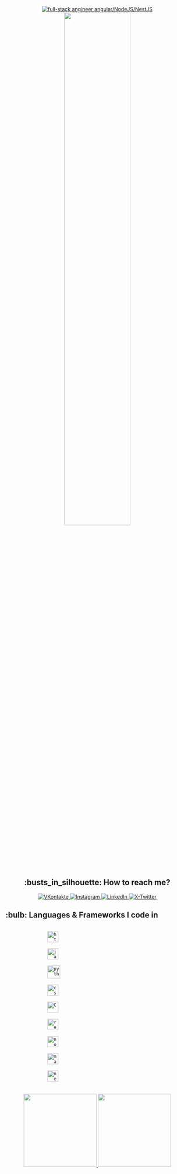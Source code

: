 <div id="header" align="center">
    <div id="top">
        <div align="center">
            <a href="https://git.io/typing-svg">
                <img src="https://readme-typing-svg.demolab.com?font=Roboto+Slab&color=%237E3ACE&size=30&center=true&vCenter=true&width=650&lines=Hello,+Ladies+and+Gentlemen!;I'm+Ivan;Full-stack+Engineer;Angular/NodeJS/NestJS;Glad+to+see+you+here!;" alt="full-stack angineer angular/NodeJS/NestJS"/>
            </a>
        </div>
    </div>
    <img src="https://media.giphy.com/media/ES9cAJlcxblRESzOH1/giphy.gif" width="60%"/>
    <br>
    <h2 align="center">:busts_in_silhouette: How to reach me?</h2>
    <div id="badges">
        <a href="https://vk.com/cherkasss">
            <img src="https://img.shields.io/badge/вконтакте-%232E87FB.svg?&style=for-the-badge&logo=vk&logoColor=white" alt="VKontakte"/>
        </a>
        <a href="https://www.instagram.com/johnny_void_13">
            <img src="https://img.shields.io/badge/Instagram-E4405F?style=for-the-badge&logo=instagram&logoColor=white" alt="Instagram"/>
        </a>
        <a href="linkedin.com/in/ivan-cherkas-723b411a2">
            <img src="https://img.shields.io/badge/LinkedIn-0077B5?style=for-the-badge&logo=linkedin&logoColor=white" alt="LinkedIn"/>
        </a>
        <a href="https://twitter.com/ivanCherkas_13">
            <img src="https://img.shields.io/badge/Twitter-100000?style=for-the-badge&logo=twitter&logoColor=white" alt="X-Twitter"/>
        </a>
    </div>
    <div id="main">
        <div align="left">
            <img src="https://komarev.com/ghpvc/?username=CherkasIvan&style=flat-square&color=blue" alt=""/>
                <h2>:bulb: Languages & Frameworks I code in</h2>
            <code>
                <img title="HTML 5" alt="html5" width="30px" src="https://cdn.jsdelivr.net/gh/devicons/devicon/icons/html5/html5-original.svg"/>
            </code>
            <code>
                <img title="JavaScript" alt="javascript" width="30px" src="https://cdn.jsdelivr.net/gh/devicons/devicon/icons/javascript/javascript-original.svg" />
            </code>
            <code>
                <img title="Python" alt="python" width="35px" src="https://cdn.jsdelivr.net/gh/devicons/devicon/icons/python/python-original.svg"/>
            </code>
            <code>
                <img title="CSS 3" alt="css 3" width="30px" src="https://cdn.jsdelivr.net/gh/devicons/devicon/icons/css3/css3-original.svg"/>
            </code>
            <code>
                <img title="C" alt="C" width="30px" src="https://cdn.jsdelivr.net/gh/devicons/devicon/icons/c/c-original.svg"/>
            </code>
            <code>
                <img title="ReactJS" alt="react js" width="30px" src="https://cdn.jsdelivr.net/gh/devicons/devicon/icons/react/react-original.svg"/>
            </code>
            <code>
                <img title="NodeJS" alt="node js" width="30px" src="https://cdn.jsdelivr.net/gh/devicons/devicon/icons/nodejs/nodejs-original.svg"/>
            </code>
            <code>
                <img title="Markdown" alt="markdown" width="30px" src="https://cdn.jsdelivr.net/gh/devicons/devicon/icons/markdown/markdown-original.svg"/>
            </code>
            <code>
                <img title="Next.js" alt="next.js" width="30px" src="https://cdn.jsdelivr.net/gh/devicons/devicon/icons/nextjs/nextjs-original.svg"/>
            </code>
        </div>
        </br>
        <a href="https://github.com/CherkasIvan" align="left">
            <img height="200" src="https://github-readme-stats.vercel.app/api/top-langs?username=CherkasIvan&layout=compact&langs_count=8&card_width=280"/>
        </a>
        <a href="https://www.codewars.com/users/Cherkas%20Ivan" align="right">
            <img height="200" src="https://github.r2v.ch/codewars?user=Cherkas%20Ivan"/>
        </a>
    </div>
</div>

<!--
**CherkasIvan/CherkasIvan** is a ✨ _special_ ✨ repository because its `README.md` (this file) appears on your GitHub profile.

Here are some ideas to get you started:

- 🔭 I’m currently working on ...
- 🌱 I’m currently learning ...
- 👯 I’m looking to collaborate on ...
- 🤔 I’m looking for help with ...
- 💬 Ask me about ...
- 📫 How to reach me: ...
- 😄 Pronouns: ...
- ⚡ Fun fact: ...
-->
